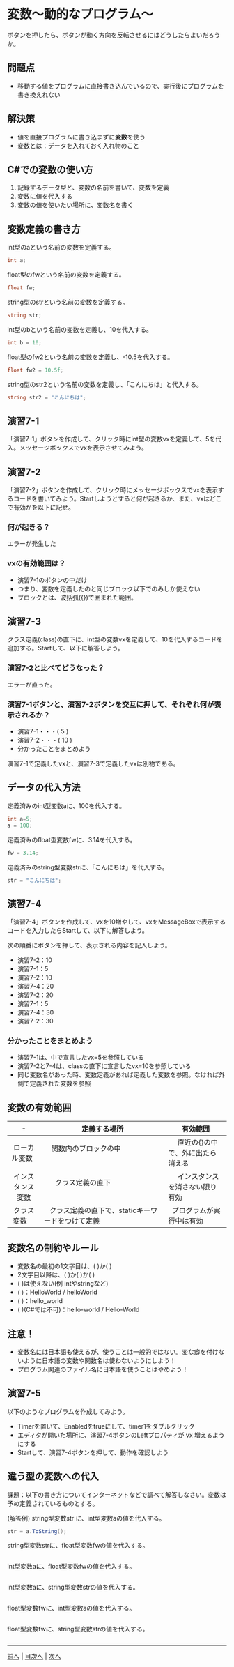 # 変数～動的なプログラム～
ボタンを押したら、ボタンが動く方向を反転させるにはどうしたらよいだろうか。

## 問題点
- 移動する値をプログラムに直接書き込んでいるので、実行後にプログラムを書き換えれない

## 解決策
- 値を直接プログラムに書き込まずに<b>変数</b>を使う
- 変数とは：データを入れておく入れ物のこと

## C#での変数の使い方
1. 記録するデータ型と、変数の名前を書いて、変数を定義
2. 変数に値を代入する
3. 変数の値を使いたい場所に、変数名を書く

## 変数定義の書き方
int型のaという名前の変数を定義する。

```cs
int a;
```

float型のfwという名前の変数を定義する。

```cs
float fw;
```

string型のstrという名前の変数を定義する。

```cs
string str;
```

int型のbという名前の変数を定義し、10を代入する。

```cs
int b = 10;
```

float型のfw2という名前の変数を定義し、-10.5を代入する。

```cs
float fw2 = 10.5f;
```

string型のstr2という名前の変数を定義し、「こんにちは」と代入する。

```cs
string str2 = "こんにちは";
```

## 演習7-1
「演習7-1」ボタンを作成して、クリック時にint型の変数vxを定義して、5を代入。メッセージボックスでvxを表示させてみよう。

## 演習7-2
「演習7-2」ボタンを作成して、クリック時にメッセージボックスでvxを表示するコードを書いてみよう。Startしようとすると何が起きるか、また、vxはどこで有効かを以下に記せ。

### 何が起きる？
エラーが発生した

### vxの有効範囲は？
- 演習7-1のボタンの中だけ
- つまり、変数を定義したのと同じブロック以下でのみしか使えない
- ブロックとは、波括弧({})で囲まれた範囲。

## 演習7-3
クラス定義(class)の直下に、int型の変数vxを定義して、10を代入するコードを追加する。Startして、以下に解答しよう。

### 演習7-2と比べてどうなった？
エラーが直った。

### 演習7-1ボタンと、演習7-2ボタンを交互に押して、それぞれ何が表示されるか？

- 演習7-1・・・(     5     )
- 演習7-2・・・(     10     )
- 分かったことをまとめよう

演習7-1で定義したvxと、演習7-3で定義したvxは別物である。

## データの代入方法
定義済みのint型変数aに、100を代入する。

```cs
int a=5;
a = 100;
```

定義済みのfloat型変数fwに、3.14を代入する。

```cs
fw = 3.14;
```

定義済みのstring型変数strに、「こんにちは」を代入する。

```cs
str = "こんにちは";
```

## 演習7-4
「演習7-4」ボタンを作成して、vxを10増やして、vxをMessageBoxで表示するコードを入力したらStartして、以下に解答しよう。

次の順番にボタンを押して、表示される内容を記入しよう。
- 演習7-2：10
- 演習7-1：5
- 演習7-2：10
- 演習7-4：20
- 演習7-2：20
- 演習7-1：5
- 演習7-4：30
- 演習7-2：30

### 分かったことをまとめよう
- 演習7-1は、中で宣言したvx=5を参照している
- 演習7-2と7-4は、classの直下に宣言したvx=10を参照している
- 同じ変数名があった時、変数定義があれば定義した変数を参照。なければ外側で定義された変数を参照
 
## 変数の有効範囲
|-              |定義する場所|有効範囲|
|:-------------:|-----------|-------|
|ローカル変数    |     関数内のブロックの中      　　　　　　　　　　|      直近の{}の中で、外に出たら消える|
|インスタンス変数|       クラス定義の直下    　　　　　　　　　　　　|      インスタンスを消さない限り有効 |
|クラス変数     |    クラス定義の直下で、staticキーワードをつけて定義|   プログラムが実行中は有効      |

##	変数名の制約やルール
- 変数名の最初の1文字目は、( )か( )
- 2文字目以降は、( )か( )か( )
- ( )は使えない(例 intやstringなど)
- ( )：HelloWorld / helloWorld
- ( )：hello_world
- ( )(C#では不可)：hello-world / Hello-World

## 注意！
- 変数名には日本語も使えるが、使うことは一般的ではない。変な癖を付けないように日本語の変数や関数名は使わないようにしよう！
- プログラム関連のファイル名に日本語を使うことはやめよう！

## 演習7-5
以下のようなプログラムを作成してみよう。
- Timerを置いて、Enabledをtrueにして、timer1をダブルクリック
- エディタが開いた場所に、演習7-4ボタンのLeftプロパティが vx 増えるようにする
- Startして、演習7-4ボタンを押して、動作を確認しよう

## 違う型の変数への代入
課題：以下の書き方についてインターネットなどで調べて解答しなさい。変数は予め定義されているものとする。

(解答例) string型変数str に、int型変数aの値を代入する。

```cs
str = a.ToString();
```

string型変数strに、float型変数fwの値を代入する。

```cs

```

int型変数aに、float型変数fwの値を代入する。

```cs

```

int型変数aに、string型変数strの値を代入する。

```cs

```

float型変数fwに、int型変数aの値を代入する。

```cs

```

float型変数fwに、string型変数strの値を代入する。

```cs

```

---

[前へ](06.md) | [目次へ](README.md#%E7%9B%AE%E6%AC%A1) | [次へ](08.md)

